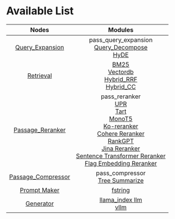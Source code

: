 # Available List

|                              Nodes                               |                                                                                                                                                                                                                                                         Modules                                                                                                                                                                                                                                                          |
|:----------------------------------------------------------------:|:------------------------------------------------------------------------------------------------------------------------------------------------------------------------------------------------------------------------------------------------------------------------------------------------------------------------------------------------------------------------------------------------------------------------------------------------------------------------------------------------------------------------:|
|     [Query_Expansion](./query_expansion/query_expansion.md)      |                                                                                                                                                                                                  pass_query_expansion<br/>[Query_Decompose](./query_expansion/query_decompose.md)<br/>[HyDE](./query_expansion/hyde.md)                                                                                                                                                                                                  |
|              [Retrieval](./retrieval/retrieval.md)               |                                                                                                                                                                                [BM25](./retrieval/bm25.md)<br/>[Vectordb](./retrieval/vectordb.md)<br/>[Hybrid_RRF](./retrieval/hybrid_rrf.md)<br/>[Hybrid_CC](./retrieval/hybrid_cc.md)                                                                                                                                                                                 |
|    [Passage_Reranker](./passage_reranker/passage_reranker.md)    | pass_reranker<br/>[UPR](./passage_reranker/upr.md)<br/>[Tart](./passage_reranker/tart.md)<br/>[MonoT5](./passage_reranker/monot5.md)<br/>[Ko-reranker](./passage_reranker/koreranker.md)<br/>[Cohere Reranker](./passage_reranker/cohere.md)<br/>[RankGPT](./passage_reranker/rankgpt.md)<br/>[Jina Reranker](./passage_reranker/jina_reranker.md)<br/>[Sentence Transformer Reranker](./passage_reranker/sentence_transformer_reranker.md)<br/>[Flag Embedding Reranker](./passage_reranker/flag_embedding_reranker.md) |
| [Passage_Compressor](./passage_compressor/passage_compressor.md) |                                                                                                                                                                                                                       pass_compressor<br/>[Tree Summarize](./passage_compressor/tree_summarize.md)                                                                                                                                                                                                                       |
|          [Prompt Maker](./prompt_maker/prompt_maker.md)          |                                                                                                                                                                                                                                           [fstring](./prompt_maker/fstring.md)                                                                                                                                                                                                                                           |
|              [Generator](./generator/generator.md)               |                                                                                                                                                                                                                    [llama_index llm](./generator/llama_index_llm.md)<br/>[vllm](./generator/vllm.md)                                                                                                                                                                                                                     |




